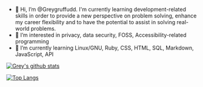 - 👋 Hi, I’m @Greygruffudd. I'm currently learning development-related skills in order to provide a new perspective on problem solving, enhance my career flexibility and to have the potential to assist in solving real-world problems.
- 👀 I’m interested in privacy, data security, FOSS, Accessibility-related programming
- 🌱 I’m currently learning Linux/GNU, Ruby, CSS, HTML, SQL, Markdown, JavaScript, API


[![Grey's github stats](https://github-readme-stats.vercel.app/api?username=greygruffudd&count_private=true&show_icons=true&theme=radical&hide_rank=false)](https://github.com/anuraghazra/github-readme-stats)

[![Top Langs](https://github-readme-stats.vercel.app/api/top-langs/?username=greygruffudd)](https://github.com/anuraghazra/github-readme-stats)


<!---
Greygruffudd/Greygruffudd is a ✨ special ✨ repository because its `README.md` (this file) appears on your GitHub profile.
You can click the Preview link to take a look at your changes.
--->
